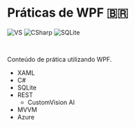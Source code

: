 # Práticas de WPF :brazil:

![VS](https://img.shields.io/badge/Visual_Studio-5C2D91?style=for-the-badge&logo=visual%20studio&logoColor=white)
![CSharp](https://img.shields.io/badge/C%23-239120?style=for-the-badge&logo=c-sharp&logoColor=white)
![SQLite](https://img.shields.io/badge/SQLite-07405E?style=for-the-badge&logo=sqlite&logoColor=white)

<br>

Conteúdo de prática utilizando WPF.

 - XAML
 - C#
 - SQLite
 - REST
   - CustomVision AI
 - MVVM
 - Azure

